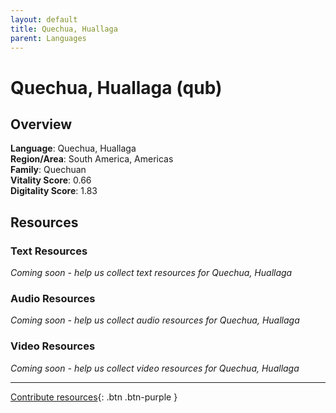 ```yaml
---
layout: default
title: Quechua, Huallaga
parent: Languages
---
```


# Quechua, Huallaga (qub)

## Overview

**Language**: Quechua, Huallaga  
**Region/Area**: South America, Americas  
**Family**: Quechuan  
**Vitality Score**: 0.66  
**Digitality Score**: 1.83  

## Resources

### Text Resources
*Coming soon - help us collect text resources for Quechua, Huallaga*

### Audio Resources
*Coming soon - help us collect audio resources for Quechua, Huallaga*

### Video Resources
*Coming soon - help us collect video resources for Quechua, Huallaga*

---

[Contribute resources](https://fairtrain.github.io/){: .btn .btn-purple }
